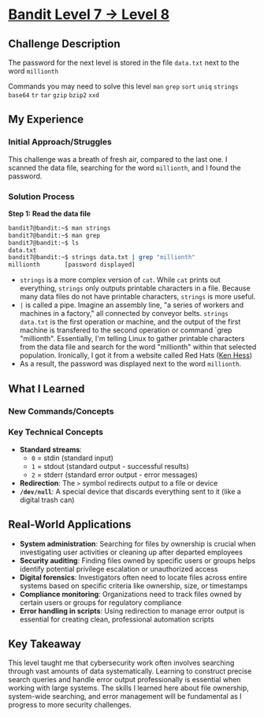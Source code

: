 # [Bandit Level 7 → Level 8](https://overthewire.org/wargames/bandit/bandit8.html)

## Challenge Description
The password for the next level is stored in the file `data.txt` next to the word `millionth`

Commands you may need to solve this level
`man` `grep` `sort` `uniq` `strings` `base64` `tr` `tar` `gzip` `bzip2` `xxd`

## My Experience

### Initial Approach/Struggles
This challenge was a breath of fresh air, compared to the last one. I scanned the data file, searching for the word `millionth`, and I found the password.

### Solution Process

**Step 1: Read the data file**
```bash
bandit7@bandit:~$ man strings
bandit7@bandit:~$ man grep
bandit7@bandit:~$ ls
data.txt
bandit7@bandit:~$ strings data.txt | grep "millionth"
millionth       [password displayed]
```

- `strings` is a more complex version of `cat`. While `cat` prints out everything, `strings` only outputs printable characters in a file. Because many data files do not have printable characters, `strings` is more useful.
- `|` is called a pipe. Imagine an assembly line, "a series of workers and machines in a factory," all connected by conveyor belts. `strings data.txt` is the first operation or machine, and the output of the first machine is transfered to the second operation or command `grep "millionth". Essentially, I'm telling Linux to gather printable characters from the data file and search for the word "millionth" within that selected population. Ironically, I got it from a website called Red Hats ([Ken Hess](https://www.redhat.com/en/blog/pipes-command-line-linux))
- As a result, the password was displayed next to the word `millionth`.

## What I Learned

### New Commands/Concepts

### Key Technical Concepts
- **Standard streams**: 
  - `0` = stdin (standard input)
  - `1` = stdout (standard output - successful results)
  - `2` = stderr (standard error output - error messages)
- **Redirection**: The `>` symbol redirects output to a file or device
- **`/dev/null`**: A special device that discards everything sent to it (like a digital trash can)

## Real-World Applications
- **System administration**: Searching for files by ownership is crucial when investigating user activities or cleaning up after departed employees
- **Security auditing**: Finding files owned by specific users or groups helps identify potential privilege escalation or unauthorized access
- **Digital forensics**: Investigators often need to locate files across entire systems based on specific criteria like ownership, size, or timestamps
- **Compliance monitoring**: Organizations need to track files owned by certain users or groups for regulatory compliance
- **Error handling in scripts**: Using redirection to manage error output is essential for creating clean, professional automation scripts

## Key Takeaway
This level taught me that cybersecurity work often involves searching through vast amounts of data systematically. Learning to construct precise search queries and handle error output professionally is essential when working with large systems. The skills I learned here about file ownership, system-wide searching, and error management will be fundamental as I progress to more security challenges.
